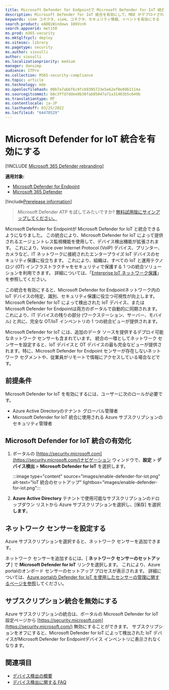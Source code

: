 ```yaml
---
title: Microsoft Defender for Endpointで Microsoft Defender for IoT 統合を有効にする
description: Microsoft Defender for IoT 統合を有効にして、MDE がデプロイされていないネットワークの領域で IoT/OT デバイスに焦点を当てた可視性を得る
keywords: siem コネクタ、siem、コネクタ、セキュリティ情報、イベントを有効にする
search.product: eADQiWindows 10XVcnh
search.appverid: met150
ms.prod: m365-security
ms.mktglfcycl: deploy
ms.sitesec: library
ms.pagetype: security
ms.author: siosulli
author: siosulli
ms.localizationpriority: medium
manager: dansimp
audience: ITPro
ms.collection: M365-security-compliance
ms.topic: article
ms.technology: mde
ms.openlocfilehash: 00b7a7abbf6c9fcb9395723e5e62ef0e89b2114a
ms.sourcegitcommit: b0c3ffd7ddee9b30fab85047a71a31483b5c649b
ms.translationtype: MT
ms.contentlocale: ja-JP
ms.lasthandoff: 03/25/2022
ms.locfileid: "64470529"
---
```

# <a name="enable-microsoft-defender-for-iot-integration"></a>Microsoft Defender for IoT 統合を有効にする

[!INCLUDE [Microsoft 365 Defender rebranding](../../includes/microsoft-defender.md)]

**適用対象:**

- [Microsoft Defender for Endpoint](https://go.microsoft.com/fwlink/?linkid=2154037)
- [Microsoft 365 Defender](https://go.microsoft.com/fwlink/?linkid=2118804)

[!include[Prerelease information](../../includes/prerelease.md)]

> Microsoft Defender ATP を試してみたいですか? [無料試用版にサインアップしてください。](https://signup.microsoft.com/create-account/signup?products=7f379fee-c4f9-4278-b0a1-e4c8c2fcdf7e&ru=https://aka.ms/MDEp2OpenTrial?ocid=docs-wdatp-enablesiem-abovefoldlink)

Microsoft Defender for Endpointが Microsoft Defender for IoT と統合できるようになりました。 この統合により、Microsoft Defender for IoT によって提供されるエージェントレス監視機能を使用して、デバイス検出機能が拡張されます。 これにより、Voice over Internet Protocol (VoIP) デバイス、プリンター、カメラなど、IT ネットワークに接続されたエンタープライズ IoT デバイスのセキュリティ保護に役立ちます。 これにより、組織は、すべての IoT と運用テクノロジ (OT) インフラストラクチャをセキュリティで保護する 1 つの統合ソリューションを利用できます。 詳細については、「[Enterprise IoT ネットワーク保護](/azure/defender-for-iot/organizations/overview-eiot)」を参照してください。

この統合を有効にすると、Microsoft Defender for Endpointネットワーク内の IoT デバイスの特定、識別、セキュリティ保護に役立つ可視性が向上します。 Microsoft Defender for IoT によって検出された IoT デバイス、またはMicrosoft Defender for Endpointは両方のポータルで自動的に同期されます。 これにより、IT デバイスの残りの部分 (ワークステーション、サーバー、モバイル) と共に、完全な OT/IoT インベントリの 1 つの統合ビューが提供されます。

Microsoft Defender for IoT には、追加のデータ ソースを提供するデプロイ可能なネットワーク センサーも含まれています。 統合の一環としてネットワーク センサーを設定すると、IoT デバイスと OT デバイスの最も完全なビューが提供されます。特に、Microsoft Defender for Endpoint センサーが存在しないネットワーク セグメントや、従業員がリモートで情報にアクセスしている場合などです。

## <a name="prerequisites"></a>前提条件

Microsoft Defender for IoT を有効にするには、ユーザーに次のロールが必要です。

- Azure Active Directoryのテナント グローバル管理者
- Microsoft Defender for IoT 統合に使用される Azure サブスクリプションのセキュリティ管理者

## <a name="enabling-the-microsoft-defender-for-iot-integration"></a>Microsoft Defender for IoT 統合の有効化

1. ポータルの [https://security.microsoft.com](https://security.microsoft.com/)ナビゲーション ウィンドウで、**設定** \> **デバイス検出** \> **Microsoft Defender for IoT** を選択します。

   :::image type="content" source="images/enable-defender-for-iot.png" alt-text="IoT 統合のセットアップ" lightbox="images/enable-defender-for-iot.png":::

2. **Azure Active Directory** テナントで使用可能なサブスクリプションのドロップダウン リストから Azure サブスクリプションを選択し、[保存] を選択 **します**。

## <a name="set-up-a-network-sensor"></a>ネットワーク センサーを設定する

Azure サブスクリプションを選択すると、ネットワーク センサーを追加できます。

ネットワーク センサーを追加するには、[ **ネットワーク センサーのセットアップ** ] で **Microsoft Defender for IoT** リンクを選択します。 これにより、Azure portalのオンボード センサーのセットアップ プロセスが表示されます。 詳細については、[Azure portalの Defender for IoT を使用したセンサーの管理に関するページを参照](/azure/defender-for-iot/organizations/how-to-manage-sensors-on-the-cloud)してください。

## <a name="turn-off-subscription-integration"></a>サブスクリプション統合を無効にする

Azure サブスクリプションの統合は、ポータルの Microsoft Defender for IoT 設定ページから [https://security.microsoft.com](https://security.microsoft.com/) 無効にすることができます。 サブスクリプションをオフにすると、Microsoft Defender for IoT によって検出された IoT デバイスがMicrosoft Defender for Endpointデバイス インベントリに表示されなくなります。

## <a name="see-also"></a>関連項目

- [デバイス検出の概要](configure-device-discovery.md)
- [デバイス検出に関する FAQ](device-discovery-faq.md)
